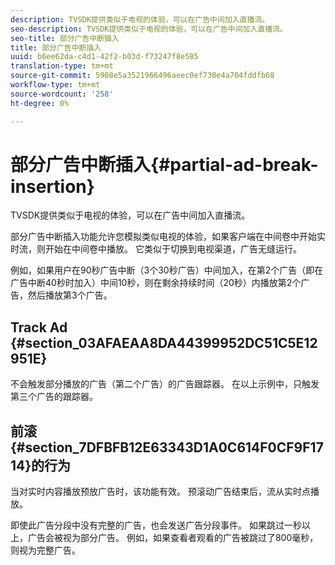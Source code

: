 ```yaml
---
description: TVSDK提供类似于电视的体验，可以在广告中间加入直播流。
seo-description: TVSDK提供类似于电视的体验，可以在广告中间加入直播流。
seo-title: 部分广告中断插入
title: 部分广告中断插入
uuid: b6ee62da-c4d1-42f2-b03d-f73247f8e585
translation-type: tm+mt
source-git-commit: 5908e5a3521966496aeec0ef730e4a704fddfb68
workflow-type: tm+mt
source-wordcount: '258'
ht-degree: 0%

---
```



# 部分广告中断插入{#partial-ad-break-insertion}

TVSDK提供类似于电视的体验，可以在广告中间加入直播流。

部分广告中断插入功能允许您模拟类似电视的体验，如果客户端在中间卷中开始实时流，则开始在中间卷中播放。 它类似于切换到电视渠道，广告无缝运行。

例如，如果用户在90秒广告中断（3个30秒广告）中间加入，在第2个广告（即在广告中断40秒时加入）中间10秒，则在剩余持续时间（20秒）内播放第2个广告，然后播放第3个广告。

## Track Ad {#section_03AFAEAA8DA44399952DC51C5E12951E}

不会触发部分播放的广告（第二个广告）的广告跟踪器。 在以上示例中，只触发第三个广告的跟踪器。

## 前滚{#section_7DFBFB12E63343D1A0C614F0CF9F1714}的行为

当对实时内容播放预放广告时，该功能有效。 预滚动广告结束后，流从实时点播放。

即使此广告分段中没有完整的广告，也会发送广告分段事件。 如果跳过一秒以上，广告会被视为部分广告。 例如，如果查看者观看的广告被跳过了800毫秒，则视为完整广告。
